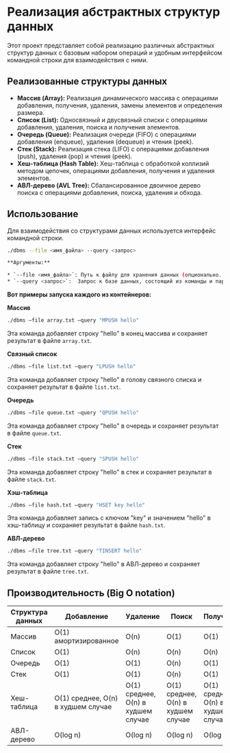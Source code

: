 
# Реализация абстрактных структур данных

Этот проект представляет собой реализацию различных абстрактных структур данных с базовым набором операций и удобным интерфейсом командной строки для взаимодействия с ними.

## Реализованные структуры данных

* **Массив (Array):**  Реализация динамического массива с операциями добавления, получения, удаления, замены элементов и определения размера.
* **Список (List):**  Односвязный и двусвязный списки с операциями добавления, удаления, поиска и получения элементов.
* **Очередь (Queue):** Реализация очереди (FIFO) с операциями добавления (enqueue), удаления (dequeue) и чтения (peek).
* **Стек (Stack):** Реализация стека (LIFO) с операциями добавления (push), удаления (pop) и чтения (peek).
* **Хеш-таблица (Hash Table):** Хеш-таблица с обработкой коллизий методом цепочек,  операциями добавления, получения и удаления элементов.
* **АВЛ-дерево (AVL Tree):**  Сбалансированное двоичное дерево поиска с операциями добавления, поиска, удаления и обхода.

## Использование

Для взаимодействия со структурами данных используется интерфейс командной строки.

```bash
./dbms --file <имя_файла> --query <запрос>

**Аргументы:**

* `--file <имя_файла>`: Путь к файлу для хранения данных (опционально. Если не указан, данные хранятся в памяти).
* `--query <запрос>`:  Запрос к базе данных, состоящий из команды и параметров.
```

**Вот примеры запуска каждого из контейнеров:**

**Массив**

```bash
./dbms —file array.txt —query "MPUSH hello"
```

Эта команда добавляет строку "hello" в конец массива и сохраняет результат в файле `array.txt`.

**Связный список**

```bash
./dbms —file list.txt —query "LPUSH hello"
```

Эта команда добавляет строку "hello" в голову связного списка и сохраняет результат в файле `list.txt`.

**Очередь**

```bash
./dbms —file queue.txt —query "QPUSH hello"
```

Эта команда добавляет строку "hello" в очередь и сохраняет результат в файле `queue.txt`.

**Стек**

```bash
./dbms —file stack.txt —query "SPUSH hello"
```

Эта команда добавляет строку "hello" в стек и сохраняет результат в файле `stack.txt`.

**Хэш-таблица**

```bash
./dbms —file hash.txt —query "HSET key hello"
```

Эта команда добавляет запись с ключом "key" и значением "hello" в хэш-таблицу и сохраняет результат в файле `hash.txt`.

**АВЛ-дерево**

```bash
./dbms —file tree.txt —query "TINSERT hello"
```

Эта команда добавляет строку "hello" в АВЛ-дерево и сохраняет результат в файле `tree.txt`.

##  Производительность (Big O notation)

| Структура данных | Добавление | Удаление | Поиск    | Получение |
|-------------------|------------|----------|----------|-----------|
| Массив           | O(1) амортизированное | O(n)     | O(1)     | O(1)     |
| Список           | O(1)       | O(n)     | O(n)     | O(n)     |
| Очередь          | O(1)       | O(1)     | O(n)     | O(1)     |
| Стек             | O(1)       | O(1)     | O(n)     | O(1)     |
| Хеш-таблица     | O(1) среднее, O(n) в худшем случае | O(1) среднее, O(n) в худшем случае | O(1) среднее, O(n) в худшем случае | O(1) среднее, O(n) в худшем случае |
| АВЛ-дерево       | O(log n)   | O(log n) | O(log n) | O(log n) |